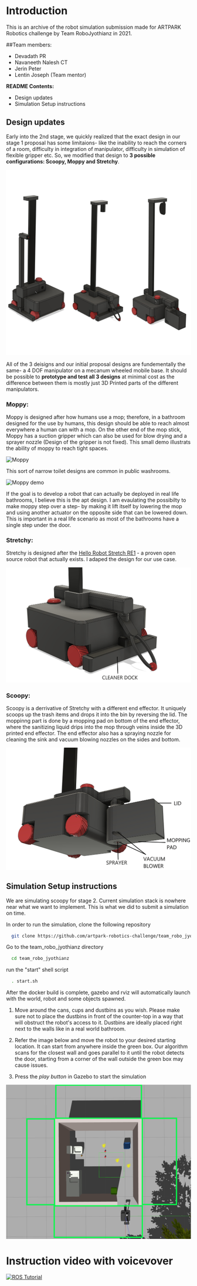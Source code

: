 
# Introduction
This is an archive of the robot simulation submission made for ARTPARK Robotics challenge by Team RoboJyothianz in 2021. 

##Team members:
- Devadath PR 
- Navaneeth Nalesh CT
- Jerin Peter
- Lentin Joseph (Team mentor)

**README Contents:**  

- Design updates
- Simulation Setup instructions

## Design updates

Early into the 2nd stage, we quickly realized that the exact design in our stage 1 proposal has some limitaions- like the inability to reach the corners of a room, difficulty in integration of manipulator, difficulty in simulation of flexible gripper etc. 
So, we modified that design to **3 possible configurations: Scoopy, Moppy and Stretchy**. 

![Robot designs](content/3in1.jpg?raw=true "Models")


All of the 3 deisigns and our initial proposal designs are fundementally the same- a 4 DOF manipulator on a mecanum wheeled mobile base.
It should be possible to **prototype and test all 3 designs** at minimal cost as the difference between them is mostly just 3D Printed parts of the different manipulators. 

### Moppy: 

Moppy is designed after how humans use a mop; therefore, in a bathroom designed for the use by humans, this design should be able to reach almost everywhere a human can with a mop. 
On the other end of the mop stick, Moppy has a suction gripper which can also be used for blow drying and a sprayer nozzle (Design of the gripper is not fixed). This small demo illustrats the ability of moppy to reach tight spaces. 


![Moppy](content/moppy_arm.gif?raw=true "Models")


This sort of narrow toilet designs are common in public washrooms.  

![Moppy demo](content/narrow_bathroom.gif?raw=true "Models")


If the goal is to develop a robot that can actually be deployed in real life bathrooms, I believe this is the apt design. 
I am evaulating the possibilty to make moppy step over a step- by making it lift itself by lowering the mop and using another actuator on the opposite side that can be lowered down. 
This is important in a real life scenario as most of the bathrooms have a single step under the door.




### Stretchy: 

Stretchy is designed after the [Hello Robot Stretch RE1](https://youtu.be/6h9wb6FOD5Q?t=43) - a proven open source robot that actually exists. I adaped the design for our use case. 

![Strechy](content/stretchy.png?raw=true "Models")


### Scoopy: 

Scoopy is a derrivative of Stretchy with a different end effector. It uniquely scoops up the trash items and drops it into the bin by reversing the lid. 
The moppinng part is done by a mopping pad on bottom of the end effector, where the sanitizing liquid drips into the mop through veins inside the 3D printed end effector. 
The end effector also has a spraying nozzle for cleaning the sink and vacuum blowing nozzles on the sides and bottom.

![Scoopy](content/scoopy.png?raw=true "Models")


  
## Simulation Setup instructions

We are simulating scoopy for stage 2. Current simulation stack is nowhere near what we want to implement. This is what we did to submit a simulation on time.

In order to run the simulation, clone the following repository


```bash
  git clone https://github.com/artpark-robotics-challenge/team_robo_jyothianz.git
```

Go to the team_robo_jyothianz directory

```bash
  cd team_robo_jyothianz
```

run the "start" shell script

```bash
  . start.sh
```

After the docker build is complete, gazebo and rviz will automatically launch with the world, robot and some objects spawned. 

1. Move around the cans, cups and dustbins as you wish. Please make sure not to place the dustbins in front of the counter-top in a way that will obstruct the robot's access to it. Dustbins are ideally placed right next to the walls like in a real world bathroom.

2. Refer the image below and move the robot to your desired starting location. It can start from anywhere inside the green box. Our algorithm scans for the closest wall and goes parallel to it until the robot detects the door, starting from a corner of the wall outside the green box may cause issues.

3. Press the *play button* in Gazebo to start the simulation


![Simulation](content/robot_spawn.png?raw=true "Models")


# Instruction video with voicevover

[![ROS Tutorial](https://img.youtube.com/vi/gKZGFqGx0AQ/0.jpg)](https://youtu.be/IlTK8A8Moes)
